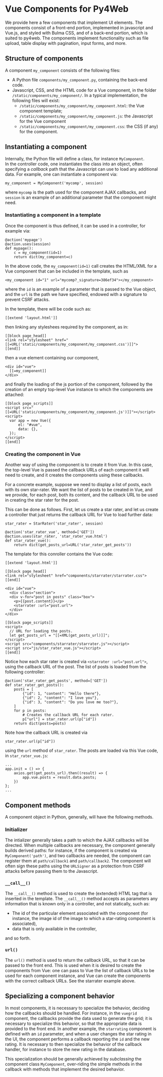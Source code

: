 # Vue Components for Py4Web

We provide here a few components that implement UI elements. 
The components consist of a front-end portion, implemented in javascript and Vue.js,
and styled with Bulma CSS, and of a back-end portion, which is suited to py4web. 
The components implement functionality such as file upload, table display with pagination,
input forms, and more. 

## Structure of components

A component `my_component` consists of the following files: 

* A Python file `components/my_component.py`, containing the back-end code. 
* Javascript, CSS, and the HTML code for a Vue component, in the folder 
  `/static/components/my_component/`.  In a typical implementation, the following
  files will exist:
    * `/static/components/my_component/my_component.html`: the Vue component template;
    * `/static/components/my_component/my_component.js`: the Javascript for the Vue component
    * `/static/components/my_component/my_component.css`: the CSS (if any) for the component.
    
## Instantiating a component    
    
Internally, the Python file will define a class, for instance `MyComponent`.  
In the controller code, one instantiates the class into an object, often specifying
a _callback_ path that the Javascript can use to load any additional data. 
For example, one can instantiate a component via: 

    my_component = MyComponent('mycomp', session)
    
where `mycomp` is the path used for the component AJAX callbacks, and `session` is an 
example of an additional parameter that the component might need. 

### Instantiating a component in a template

Once the component is thus defined, it can be used in a controller, for example via:

    @action('mypage')
    @action.uses(session)
    def mypage():
        c = my_component(id=1)
        return dict(my_component=c)

In the above code, the `my_component(id=1)` call creates the HTML/XML
for a Vue component that can be included in the template, such as 

    <my_component id="1" url="mycomp?_signature=386ef34"></my_component>
    
where the `id` is an example of a parameter that is passed to the Vue object, 
and the `url` is the path we have specified, endowed with a signature
to prevent CSRF attacks. 
      
In the template, there will be code such as: 

    [[extend 'layout.html']]

then linking any styleshees required by the component, as in: 
    
    [[block page_head]]
    <link rel="stylesheet" href="[[=URL('static/components/my_component/my_component.css')]]">
    [[end]]

then a vue element containing our component, 
    
    <div id="vue">
      [[=my_component]]
    </div>
    
and finally the loading of the js portion of the component, followed by the creation of an empty top-level Vue instance to which the components are attached: 

    [[block page_scripts]]
    <script src="[[=URL('static/components/my_component/my_component.js')]]"></script>
    <script>
      var app = new Vue({
          el: "#vue",
          data: {},
      });
    </script>
    [[end]]


### Creating the component in Vue 

Another way of using the component is to create it from Vue. 
In this case, the top-level Vue is passed the callback URLs of each component it will need to create, and it creates the components using these callbacks. 

For a concrete example, suppose we need to display a list of posts, each with its own star-rater. 
We want the list of posts to be created in Vue, and we provide, for each post, both its content, and the callback URL to be used in creating the star rater for the post. 

This can be done as follows. 
First, let us create a star rater, and let us create a controller that just returns the callback URL for Vue to load further data: 

    star_rater = StarRater('star_rater', session)

    @action('star_rater_vue', method=['GET'])
    @action.uses(star_rater, 'star_rater_vue.html')
    def star_rater_vue():
        return dict(get_posts_url=URL('star_rater_get_posts'))

The template for this conroller contains the Vue code:

    [[extend 'layout.html']]

    [[block page_head]]
    <link rel="stylesheet" href="components/starrater/starrater.css">
    [[end]]
    
    <div id="vue">
      <div class="section">
      <div v-for="post in posts" class="box">
        <p>{{post.content}}</p>
        <starrater :url="post.url">
      </div>
    </div>
    
    [[block page_scripts]]
    <script>
      // URL for loading the posts.
      let get_posts_url = "[[=XML(get_posts_url)]]";
    </script>
    <script src="components/starrater/starrater.js"></script>
    <script src="js/star_rater_vue.js"></script>
    [[end]]
    
Notice how each star rater is created via `<starrater :url="post.url">`, using the callback URL of the post. 
The list of posts is loaded from the following controller: 

    @action('star_rater_get_posts', method=['GET'])
    def star_rater_get_posts():
        posts = [
            {"id": 1, "content": "Hello there"},
            {"id": 2, "content": "I love you"},
            {"id": 3, "content": "Do you love me too?"},
        ]
        for p in posts:
            # Creates the callback URL for each rater.
            p["url"] = star_rater.url(p["id"])
        return dict(posts=posts)

Note how the callback URL is created via 

    star_rater.url(p["id"])
    
using the `url` method of `star_rater`. 
The posts are loaded via this Vue code, in `star_rater_vue.js`:

    ...
    app.init = () => {
        axios.get(get_posts_url).then((result) => {
            app.vue.posts = result.data.posts;
        })
    };
    ...
    

## Component methods

A component object in Python, generally, will have the following methods.

### Initializer

The intializer generally takes a path to which the AJAX callbacks will be 
directed.  When multiple callbacks are necessary, the component generally 
builds derived paths: for instance, if the component is created via 
`MyComponent('path')`, and two callbacks are needed, the component can register
them at `path/callback1` and `path/callback2`. 
The component will often sign these paths using the `URLSigner` as a protection
from CSRF attacks before passing them to the Javascript. 

### `__call__()`

The `__call__()` method is used to create the (extended) HTML tag that is inserted
in the template.  The `__call__()` method accepts as parameters any information 
that is known only in a controller, and not statically, such as: 

 * The id of the particular element associated with the component (for instance, 
 the image id of the image to which a star-rating component is associated),
 * data that is only available in the controller, 
 
and so forth. 

### `url()`

The `url()` method is used to return the callback URL, so that it can be passed to the front end. 
This is used when it is desired to create the components from Vue: one can pass to Vue the list of callback URLs to be used for each component instance, and Vue can create the components with the correct callback URLs.  See the starrater example above. 

## Specializing a component behavior

In most components, it is necessary to specialize the behavior, deciding 
how the callbacks should be handled. 
For instance, in the `vuegrid` component, the callbacks provide the data
used to generate the grid; it is necessary to specialize this behavior, 
so that the appropriate data is provided to the front end. 
In another example, the `starrating` component is defined with an `id` parameter,
and when a user changes the star rating in the UI, the component performs
a callback reporting the `id` and the new rating. 
It is necessary to then specialize the behavior of the callback handler, for 
instance to store the new rating in the database. 

This specialization should be generally achieved by _subclassing_ the 
component class `MyComponent`, over-riding the simple methods in the 
callback with methods that implement the desired behavior. 

